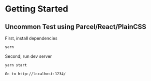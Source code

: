 # Getting Started

## Uncommon Test using Parcel/React/PlainCSS

First, install dependencies

```bash
yarn
```

Second, run dev server

```bash
yarn start
```

```
Go to http://localhost:1234/
```
